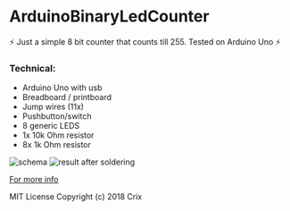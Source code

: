 # ArduinoBinaryLedCounter
:zap: Just a simple 8 bit counter that counts till 255. Tested on Arduino Uno :zap:

### Technical:
* Arduino Uno with usb
* Breadboard / printboard
* Jump wires (11x)
* Pushbutton/switch
* 8 generic LEDS
* 1x 10k Ohm resistor
* 8x 1k Ohm resistor

![schema](https://github.com/crixlis/ArduinoBinaryLedCounter/printboardSchema.JPG)
![result after soldering](https://hackster.imgix.net/uploads/attachments/567995/blob_hHd4e3rFom.blob?auto=compress%2Cformat&w=400&h=300&fit=min)

[For more info](https://create.arduino.cc/projecthub/crixalis/8bit-led-counter-f61d11?ref=user&ref_id=571887&offset=0)

MIT License
Copyright (c) 2018 Crix
